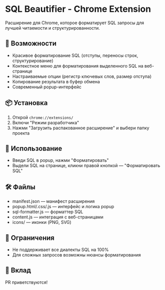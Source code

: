  # SQL Beautifier - Chrome Extension

Расширение для Chrome, которое форматирует SQL запросы для лучшей читаемости и структурированности.

## 🚀 Возможности
- Красивое форматирование SQL (отступы, переносы строк, структурирование)
- Контекстное меню для форматирования выделенного SQL на веб-странице
- Настраиваемые опции (регистр ключевых слов, размер отступа)
- Копирование результата в буфер обмена
- Современный popup-интерфейс

## 📦 Установка
1. Открой `chrome://extensions/`
2. Включи "Режим разработчика"
3. Нажми "Загрузить распакованное расширение" и выбери папку проекта

## 🎯 Использование
- Введи SQL в popup, нажми "Форматировать"
- Выдели SQL на странице, кликни правой кнопкой — "Форматировать SQL"

## 🛠️ Файлы
- manifest.json — манифест расширения
- popup.html/.css/.js — интерфейс и логика popup
- sql-formatter.js — форматтер SQL
- content.js — интеграция с веб-страницами
- icons/ — иконки (PNG, SVG)

## 🐛 Ограничения
- Не поддерживает все диалекты SQL на 100%
- Для сложных запросов возможны нюансы форматирования

## 🤝 Вклад
PR приветствуются!